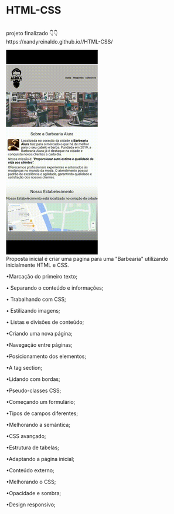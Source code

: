 # HTML-CSS
<br>
projeto finalizado 
👇👇
<br>
https://xandyreinaldo.github.io//HTML-CSS/
<br>

![](https://github.com/xandyreinaldo/HTML-CSS/blob/main/image/apresentacao.gif)
<br>
Proposta inicial é criar uma pagina para uma "Barbearia" utilizando inicialmente HTML e CSS.

•Marcação do primeiro texto;

•	Separando o conteúdo e informações;

•	Trabalhando com CSS;

•	Estilizando imagens;

•	Listas e divisões de conteúdo;

•Criando uma nova página;

•Navegação entre páginas;

•Posicionamento dos elementos;

•A tag section;

•Lidando com bordas;

•Pseudo-classes CSS;

•Começando um formulário;

•Tipos de campos diferentes;

•Melhorando a semântica;

•CSS avançado;

•Estrutura de tabelas;

•Adaptando a página inicial;

•Conteúdo externo;

•Melhorando o CSS;

•Opacidade e sombra;

•Design responsivo;
